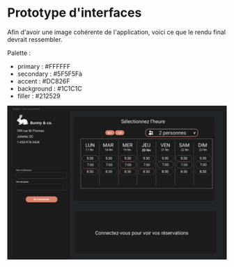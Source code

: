 # Prototype d'interfaces

Afin d'avoir une image cohérente de l'application, voici ce que le rendu final devrait ressembler.

Palette :

- primary : #FFFFFF
- secondary : #5F5F5Fà
- accent : #DC826F
- background : #1C1C1C
- filler : #212529

![Usagé non-connecté](../img/desktop-rand-client.png)

